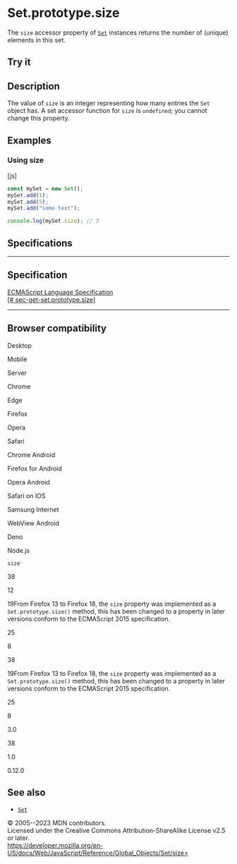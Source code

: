 Set.prototype.size
==================

 
The `size` accessor property of [`Set`](../set) instances returns the
number of (unique) elements in this set.


 
Try it 
------

 



 
Description
-----------

 
The value of `size` is an integer representing how many entries the
`Set` object has. A set accessor function for `size` is `undefined`; you
cannot change this property.



 
Examples
--------


 
### Using size 

 
 
 
[js]


```js
const mySet = new Set();
mySet.add(1);
mySet.add(5);
mySet.add("some text");

console.log(mySet.size); // 3
```




Specifications
--------------

 
  ---------------------------------------------------------------------------------------------------------------------------
  Specification
  ---------------------------------------------------------------------------------------------------------------------------
  [ECMAScript Language Specification\
  [\#
  sec-get-set.prototype.size]](https://tc39.es/ecma262/multipage/keyed-collections.html#sec-get-set.prototype.size)

  ---------------------------------------------------------------------------------------------------------------------------


Browser compatibility 
---------------------

 


Desktop

Mobile

Server

Chrome

Edge

Firefox

Opera

Safari

Chrome Android

Firefox for Android

Opera Android

Safari on IOS

Samsung Internet

WebView Android

Deno

Node.js

`size`

38

12

19From Firefox 13 to Firefox 18, the `size` property was implemented as
a `Set.prototype.size()` method, this has been changed to a property in
later versions conform to the ECMAScript 2015 specification.

25

8

38

19From Firefox 13 to Firefox 18, the `size` property was implemented as
a `Set.prototype.size()` method, this has been changed to a property in
later versions conform to the ECMAScript 2015 specification.

25

8

3.0

38

1.0

0.12.0

 
See also 
--------

 
-   [`Set`](../set)



 
© 2005--2023 MDN contributors.\
Licensed under the Creative Commons Attribution-ShareAlike License v2.5
or later.\
https://developer.mozilla.org/en-US/docs/Web/JavaScript/Reference/Global_Objects/Set/size>


